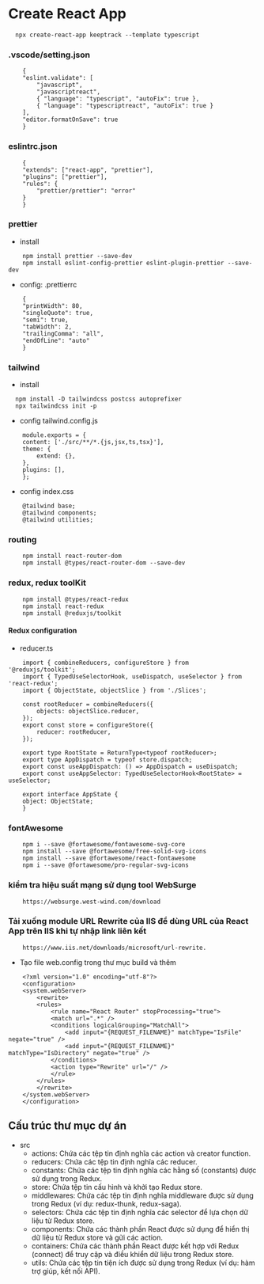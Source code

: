 # Create React App

```
  npx create-react-app keeptrack --template typescript
```

### .vscode/setting.json

```
    {
    "eslint.validate": [
        "javascript",
        "javascriptreact",
        { "language": "typescript", "autoFix": true },
        { "language": "typescriptreact", "autoFix": true }
    ],
    "editor.formatOnSave": true
    }
```

### eslintrc.json

```
    {
    "extends": ["react-app", "prettier"],
    "plugins": ["prettier"],
    "rules": {
        "prettier/prettier": "error"
    }
    }
```

### prettier

- install

```
    npm install prettier --save-dev
    npm install eslint-config-prettier eslint-plugin-prettier --save-dev
```

- config: .prettierrc

```
    {
    "printWidth": 80,
    "singleQuote": true,
    "semi": true,
    "tabWidth": 2,
    "trailingComma": "all",
    "endOfLine": "auto"
    }
```

### tailwind

- install

```
  npm install -D tailwindcss postcss autoprefixer
  npx tailwindcss init -p
```

- config tailwind.config.js

```
    module.exports = {
    content: ['./src/**/*.{js,jsx,ts,tsx}'],
    theme: {
        extend: {},
    },
    plugins: [],
    };

```

- config index.css

```
    @tailwind base;
    @tailwind components;
    @tailwind utilities;
```

### routing

```
    npm install react-router-dom
    npm install @types/react-router-dom --save-dev
```

### redux, redux toolKit

```
    npm install @types/react-redux
    npm install react-redux
    npm install @reduxjs/toolkit
```

#### Redux configuration

- reducer.ts

```
    import { combineReducers, configureStore } from '@reduxjs/toolkit';
    import { TypedUseSelectorHook, useDispatch, useSelector } from 'react-redux';
    import { ObjectState, objectSlice } from './Slices';

    const rootReducer = combineReducers({
        objects: objectSlice.reducer,
    });
    export const store = configureStore({
        reducer: rootReducer,
    });

    export type RootState = ReturnType<typeof rootReducer>;
    export type AppDispatch = typeof store.dispatch;
    export const useAppDispatch: () => AppDispatch = useDispatch;
    export const useAppSelector: TypedUseSelectorHook<RootState> = useSelector;

    export interface AppState {
    object: ObjectState;
    }
```

### fontAwesome

```
    npm i --save @fortawesome/fontawesome-svg-core
    npm install --save @fortawesome/free-solid-svg-icons
    npm install --save @fortawesome/react-fontawesome
    npm i --save @fortawesome/pro-regular-svg-icons
```

### kiểm tra hiệu suất mạng sử dụng tool WebSurge

```
    https://websurge.west-wind.com/download
```

### Tải xuống module URL Rewrite của IIS để dùng URL của React App trên IIS khi tự nhập link liên kết

```
    https://www.iis.net/downloads/microsoft/url-rewrite.
```

- Tạo file web.config trong thư mục build và thêm

```
    <?xml version="1.0" encoding="utf-8"?>
    <configuration>
    <system.webServer>
        <rewrite>
        <rules>
            <rule name="React Router" stopProcessing="true">
            <match url=".*" />
            <conditions logicalGrouping="MatchAll">
                <add input="{REQUEST_FILENAME}" matchType="IsFile" negate="true" />
                <add input="{REQUEST_FILENAME}" matchType="IsDirectory" negate="true" />
            </conditions>
            <action type="Rewrite" url="/" />
            </rule>
        </rules>
        </rewrite>
    </system.webServer>
    </configuration>
```

## Cấu trúc thư mục dự án

- src
  - actions: Chứa các tệp tin định nghĩa các action và creator function.
  - reducers: Chứa các tệp tin định nghĩa các reducer.
  - constants: Chứa các tệp tin định nghĩa các hằng số (constants) được sử dụng trong Redux.
  - store: Chứa tệp tin cấu hình và khởi tạo Redux store.
  - middlewares: Chứa các tệp tin định nghĩa middleware được sử dụng trong Redux (ví dụ: redux-thunk, redux-saga).
  - selectors: Chứa các tệp tin định nghĩa các selector để lựa chọn dữ liệu từ Redux store.
  - components: Chứa các thành phần React được sử dụng để hiển thị dữ liệu từ Redux store và gửi các action.
  - containers: Chứa các thành phần React được kết hợp với Redux (connect) để truy cập và điều khiển dữ liệu trong Redux store.
  - utils: Chứa các tệp tin tiện ích được sử dụng trong Redux (ví dụ: hàm trợ giúp, kết nối API).
